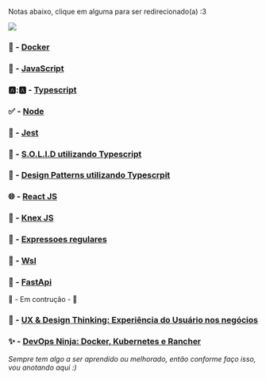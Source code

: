 <!-- ## Notas abaixo 📄 -->
Notas abaixo, clique em alguma para ser redirecionado(a) :3

![](https://media.giphy.com/media/l4Jz3a8jO92crUlWM/giphy-tumblr.gif)

### 🐳 - [Docker](https://notas.williansoncini.com/Docker-Notas/)
### 🚀 - [JavaScript](https://notas.williansoncini.com/JavaScript-Notas/)
### 🅰:🅰 - [Typescript](https://notas.williansoncini.com/notas-typescript/)
### ✅ - [Node](https://notas.williansoncini.com/Node-Notas/)
### 🤡 - [Jest](https://notas.williansoncini.com/notas-jest/)
### 🧊 - [S.O.L.I.D utilizando Typescript](https://notas.williansoncini.com/S.O.L.I.D-ts/)
### 📃 - [Design Patterns utilizando Typescrpit](https://notas.williansoncini.com/notas-design-patterns/)
### 🌐 - [React JS](https://notas.williansoncini.com/react-notes/)
### 🎲 - [Knex JS](https://notas.williansoncini.com/knex-js/)
### 🤯 - [Expressoes regulares](https://notas.williansoncini.com/notas-expressoes-regulares/)
### 🐧 - [Wsl](https://notas.williansoncini.com/Wsl-Notes/)
### 🐍 - [FastApi](https://notas.williansoncini.com/fastapi-notas/)

🚧 - Em contrução - 🚧

### 🤺 - [UX & Design Thinking: Experiência do Usuário nos negócios](https://notas.williansoncini.com/ux-notas/)
### ✨ - [DevOps Ninja: Docker, Kubernetes e Rancher](https://notas.williansoncini.com/devops-notas/#rancher-single-node)


*Sempre tem algo a ser aprendido ou melhorado, então conforme faço isso, vou anotando aqui :)*
